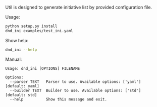 Util is designed to generate initiative list by provided configuration file.

Usage:
```bash
python setup.py install
dnd_ini examples/test_ini.yaml
```

Show help:
```bash
dnd_ini --help
```

Manual:
```
Usage: dnd_ini [OPTIONS] FILENAME

Options:
  --parser TEXT   Parser to use. Available options: ['yaml']  [default: yaml]
  --builder TEXT  Builder to use. Available options: ['std']  [default: std]
  --help          Show this message and exit.
```